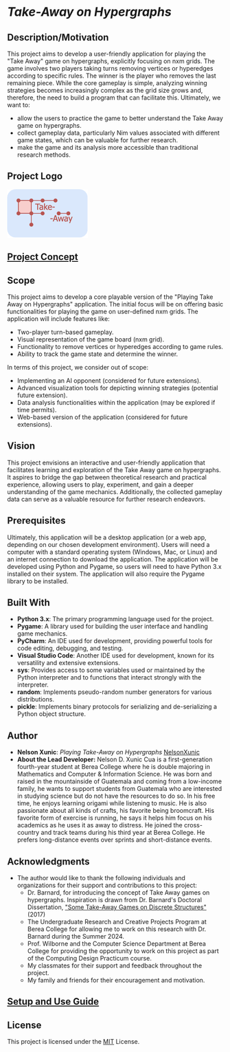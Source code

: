 # *Take-Away on Hypergraphs*

## Description/Motivation

This project aims to develop a user-friendly application for playing the "Take Away" game on hypergraphs, explicitly focusing on nxm grids. The game involves two players taking turns removing vertices or hyperedges according to specific rules. The winner is the player who removes the last remaining piece. While the core gameplay is simple, analyzing winning strategies becomes increasingly complex as the grid size grows and, therefore, the need to build a program that can facilitate this. 
Ultimately, we want to:
- allow the users to practice the game to better understand the Take Away game on hypergraphs.
- collect gameplay data, particularly Nim values associated with different game states, which can be valuable for further research.
- make the game and its analysis more accessible than traditional research methods.

## Project Logo
![Project Logo](./logo.png)

## [Project Concept](./concept.md)

## Scope

This project aims to develop a core playable version of the "Playing Take Away on Hypergraphs" application. The initial focus will be on offering basic functionalities for playing the game on user-defined nxm grids. The application will include features like:
- Two-player turn-based gameplay.
- Visual representation of the game board (nxm grid).
- Functionality to remove vertices or hyperedges according to game rules.
- Ability to track the game state and determine the winner.
  
In terms of this project, we consider out of scope:
- Implementing an AI opponent (considered for future extensions).
- Advanced visualization tools for depicting winning strategies (potential future extension).
- Data analysis functionalities within the application (may be explored if time permits).
- Web-based version of the application (considered for future extensions).

## Vision

This project envisions an interactive and user-friendly application that facilitates learning and exploration of the Take Away game on hypergraphs. It aspires to bridge the gap between theoretical research and practical experience, allowing users to play, experiment, and gain a deeper understanding of the game mechanics. Additionally, the collected gameplay data can serve as a valuable resource for further research endeavors.

## Prerequisites

Ultimately, this application will be a desktop application (or a web app, depending on our chosen development environment). Users will need a computer with a standard operating system (Windows, Mac, or Linux) and an internet connection to download the application. The application will be developed using Python and Pygame, so users will need to have Python 3.x installed on their system. The application will also require the Pygame library to be installed.

[//]: # (## [Requirements]&#40;https://github.com/CSC493-Computing-Design-Practicum/csc493-cdp-NelsonXunic/blob/main/requirements.md&#41;)

[//]: # (## [Design]&#40;https://github.com/CSC493-Computing-Design-Practicum/csc493-cdp-NelsonXunic/blob/main/design.md&#41;)

[//]: # (## [Test Plan]&#40;test.plan.md&#41;)

## Built With
- **Python 3.x**: The primary programming language used for the project.
- **Pygame**: A library used for building the user interface and handling game mechanics.
- **PyCharm**: An IDE used for development, providing powerful tools for code editing, debugging, and testing.
- **Visual Studio Code**: Another IDE used for development, known for its versatility and extensive extensions.
- **sys**: Provides access to some variables used or maintained by the Python interpreter and to functions that interact strongly with the interpreter.
- **random**: Implements pseudo-random number generators for various distributions.
- **pickle**: Implements binary protocols for serializing and de-serializing a Python object structure.

## Author

- **Nelson Xunic**: *Playing Take-Away on Hypergraphs* [NelsonXunic](https://github.com/NelsonXunic)
- **About the Lead Developer:** Nelson D. Xunic Cua is a first-generation fourth-year student at Berea College where he is double majoring in Mathematics and Computer & Information Science. He was born and raised in the mountainside of Guatemala and coming from a low-income family, he wants to support students from Guatemala who are interested in studying science but do not have the resources to do so. 
In his free time, he enjoys learning origami while listening to music. He is also passionate about all kinds of crafts, his favorite being broomcraft. His favorite form of exercise is running, he says it helps him focus on his academics as he uses it as away to distress. He joined the cross-country and track teams during his third year at Berea College. He prefers long-distance events over sprints and short-distance events.

## Acknowledgments

- The author would like to thank the following individuals and organizations for their support and contributions to this project: 
  - Dr. Barnard, for introducing the concept of Take Away games on hypergraphs. Inspiration is drawn from Dr. Barnard's Doctoral Dissertation, ["Some Take-Away Games on Discrete Structures"](https://uknowledge.uky.edu/math_etds/44/)(2017)
  - The Undergraduate Research and Creative Projects Program at Berea College for allowing me to work on this research with Dr. Barnard during the Summer 2024.
  - Prof. Wilborne and the Computer Science Department at Berea College for providing the opportunity to work on this project as part of the Computing Design Practicum course.
  - My classmates for their support and feedback throughout the project.
  - My family and friends for their encouragement and motivation.
  
## [Setup and Use Guide](./setup.md)

## License
This project is licensed under the [MIT](./LICENSE) License.